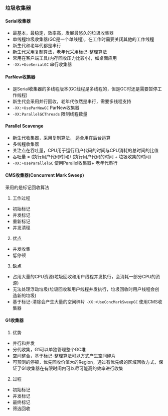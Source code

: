 ### 垃圾收集器

#### Serial收集器
* 最基本，最稳定，效率高，发展最悠久的垃圾收集器
* 单线程垃圾收集器(GC是一个单线程)，在工作时需要关闭其他的工作线程
* 新生代和老年代都是串行
* 新生代采用复制算法，老年代采用标记-整理算法
* 常用在客户端工具(内存回收压力比较小)，如桌面应用
* `-XX:+UseSerialGC` 串行收集器

#### ParNew收集器
* 是Serial收集器的多线程版本(GC线程是多线程的，但是GC时还是需要暂停工作线程)
* 新生代会采用并行回收，老年代依然是串行，需要多线程支持
* `-XX:+UseParNewGC` ParNew收集器
* `-XX:ParallelGCThreads` 限制线程数量

#### Parallel Scavenge
* 新生代收集器，采用复制算法， 适合用在后台运算
* 多线程收集器
* 关注点在吞吐量，CPU用于运行用户代码的时间与CPU消耗的总时间的比值
* 吞吐量 = (执行用户代码时间)/ (执行用户代码的时间 + 垃圾收集的时间)
* `-XX:+UseParallelGC` 使用Parallel收集器+ 老年代串行

#### CMS收集器(Concurrent Mark Sweep)
采用的是标记回收算法 
1. 工作过程
* 初始标记
* 并发标记
* 重新标记
* 并发清理
2. 优点
* 并发收集
* 低停顿
3. 缺点
* 占用大量的CPU资源(垃圾回收和用户线程并发执行，会消耗一部分CPU的资源)
* 无法处理浮动垃圾(垃圾回收和用户线程并发执行，垃圾回收时用户线程会创造新的垃圾)
* 基于标记-清除会产生大量的空间碎片
`-XX:+UseConcMarkSweepGC` 使用CMS收集器

#### G1收集器
1. 优势
* 并行和并发
* 分代收集，G1可以单独管理整个GC堆
* 空间整合，基于标记-整理算法可以方式产生空间碎片
* 可预测的停顿，优先回收价值大的Region，通过有优先级的区域回收方式，保证了G1收集器在有限时间内可以尽可能高的效率进行收集

2. 过程
* 初始标记
* 并发标记
* 最终标记
* 筛选回收